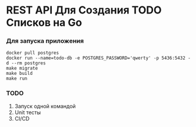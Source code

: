 # REST API Для Создания TODO Списков на Go

### Для запуска приложения
```
docker pull postgres
docker run --name=todo-db -e POSTGRES_PASSWORD='qwerty' -p 5436:5432 -d --rm postgres
make migrate
make build
make run
```

### TODO
1) Запуск одной командой
2) Unit тесты
3) CI/CD